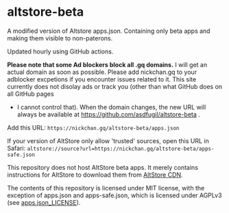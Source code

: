 # altstore-beta
A modified version of Altstore apps.json. Containing only beta apps and making them visible to non-paterons.

Updated hourly using GitHub actions.

**Please note that some Ad blockers block all .gq domains.** I 
will get an actual domain as soon as possible. Please add 
nickchan.gq to your adblocker excpetions if you encounter 
issues related to it. This site currently does not disolay ads 
or track you (other than what GitHub does on all GitHub pages 
- I cannot control that). When the domain changes, the new URL 
will always be available at 
https://github.com/asdfugil/altstore-beta .

Add this URL: `https://nickchan.gq/altstore-beta/apps.json`

If your version of AltStore only allow 'trusted' sources, open 
this URL in Safari: 
`altstore://source?url=https://nickchan.gq/altstore-beta/apps-safe.json`

This repository does not host AltStore beta apps. It merely 
contains instructions for AltStore to download them from 
[AltStore CDN](https://cdn.altstore.io).

The contents of this repository is licensed under MIT license, 
with the exception of apps.json and apps-safe.json, which is 
licensed under AGPLv3 (see 
[apps.json_LICENSE](apps.json_LICENSE)).
